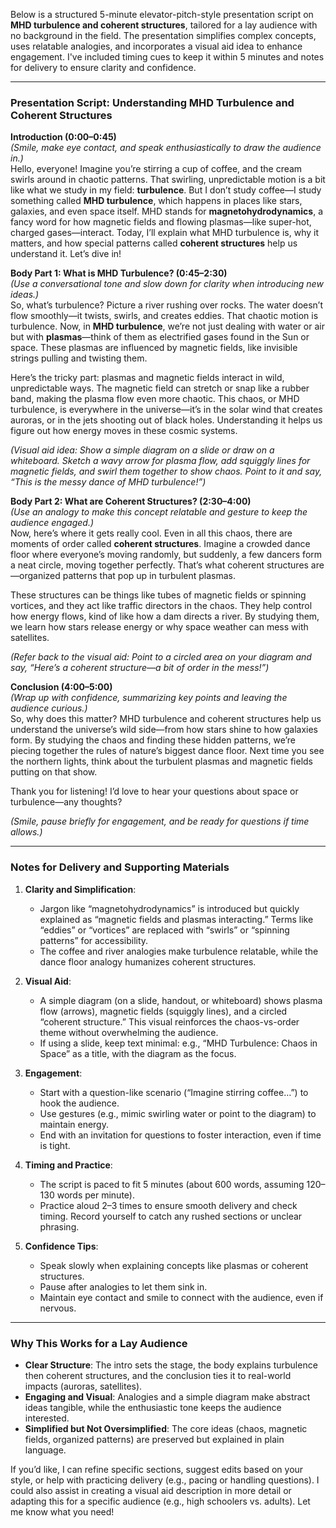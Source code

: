 Below is a structured 5-minute elevator-pitch-style presentation script on **MHD turbulence and coherent structures**, tailored for a lay audience with no background in the field. The presentation simplifies complex concepts, uses relatable analogies, and incorporates a visual aid idea to enhance engagement. I've included timing cues to keep it within 5 minutes and notes for delivery to ensure clarity and confidence.

---

### Presentation Script: Understanding MHD Turbulence and Coherent Structures

**Introduction (0:00–0:45)**  
*(Smile, make eye contact, and speak enthusiastically to draw the audience in.)*  
Hello, everyone! Imagine you’re stirring a cup of coffee, and the cream swirls around in chaotic patterns. That swirling, unpredictable motion is a bit like what we study in my field: **turbulence**. But I don’t study coffee—I study something called **MHD turbulence**, which happens in places like stars, galaxies, and even space itself. MHD stands for **magnetohydrodynamics**, a fancy word for how magnetic fields and flowing plasmas—like super-hot, charged gases—interact. Today, I’ll explain what MHD turbulence is, why it matters, and how special patterns called **coherent structures** help us understand it. Let’s dive in!

**Body Part 1: What is MHD Turbulence? (0:45–2:30)**  
*(Use a conversational tone and slow down for clarity when introducing new ideas.)*  
So, what’s turbulence? Picture a river rushing over rocks. The water doesn’t flow smoothly—it twists, swirls, and creates eddies. That chaotic motion is turbulence. Now, in **MHD turbulence**, we’re not just dealing with water or air but with **plasmas**—think of them as electrified gases found in the Sun or space. These plasmas are influenced by magnetic fields, like invisible strings pulling and twisting them.  

Here’s the tricky part: plasmas and magnetic fields interact in wild, unpredictable ways. The magnetic field can stretch or snap like a rubber band, making the plasma flow even more chaotic. This chaos, or MHD turbulence, is everywhere in the universe—it’s in the solar wind that creates auroras, or in the jets shooting out of black holes. Understanding it helps us figure out how energy moves in these cosmic systems.  

*(Visual aid idea: Show a simple diagram on a slide or draw on a whiteboard. Sketch a wavy arrow for plasma flow, add squiggly lines for magnetic fields, and swirl them together to show chaos. Point to it and say, “This is the messy dance of MHD turbulence!”)*  

**Body Part 2: What are Coherent Structures? (2:30–4:00)**  
*(Use an analogy to make this concept relatable and gesture to keep the audience engaged.)*  
Now, here’s where it gets really cool. Even in all this chaos, there are moments of order called **coherent structures**. Imagine a crowded dance floor where everyone’s moving randomly, but suddenly, a few dancers form a neat circle, moving together perfectly. That’s what coherent structures are—organized patterns that pop up in turbulent plasmas.  

These structures can be things like tubes of magnetic fields or spinning vortices, and they act like traffic directors in the chaos. They help control how energy flows, kind of like how a dam directs a river. By studying them, we learn how stars release energy or why space weather can mess with satellites.  

*(Refer back to the visual aid: Point to a circled area on your diagram and say, “Here’s a coherent structure—a bit of order in the mess!”)*  

<!-- Now, here’s something cool. Even though turbulence seems random and chaotic, we’ve discovered that it can organize itself into coherent structures.

Let me give you an analogy: Imagine you’re driving on a busy highway. Cars are going in all directions. Suddenly, traffic slows down, and you find yourself in a traffic jam. It seems random, but there’s actually structure—maybe caused by a lane change, an accident, or a merging on-ramp.

Similarly, in space turbulence, the plasma can create current sheets—thin regions where magnetic energy piles up. These act like invisible “space traffic jams” and can dramatically affect how particles move and how energy gets transferred.

These structures might even help accelerate particles to high energies—like giving them a slingshot ride through space! -->

**Conclusion (4:00–5:00)**  
*(Wrap up with confidence, summarizing key points and leaving the audience curious.)*  
So, why does this matter? MHD turbulence and coherent structures help us understand the universe’s wild side—from how stars shine to how galaxies form. By studying the chaos and finding these hidden patterns, we’re piecing together the rules of nature’s biggest dance floor. Next time you see the northern lights, think about the turbulent plasmas and magnetic fields putting on that show.  

Thank you for listening! I’d love to hear your questions about space or turbulence—any thoughts?  

*(Smile, pause briefly for engagement, and be ready for questions if time allows.)*

---

### Notes for Delivery and Supporting Materials

1. **Clarity and Simplification**:  
   - Jargon like “magnetohydrodynamics” is introduced but quickly explained as “magnetic fields and plasmas interacting.” Terms like “eddies” or “vortices” are replaced with “swirls” or “spinning patterns” for accessibility.  
   - The coffee and river analogies make turbulence relatable, while the dance floor analogy humanizes coherent structures.  

2. **Visual Aid**:  
   - A simple diagram (on a slide, handout, or whiteboard) shows plasma flow (arrows), magnetic fields (squiggly lines), and a circled “coherent structure.” This visual reinforces the chaos-vs-order theme without overwhelming the audience.  
   - If using a slide, keep text minimal: e.g., “MHD Turbulence: Chaos in Space” as a title, with the diagram as the focus.  

3. **Engagement**:  
   - Start with a question-like scenario (“Imagine stirring coffee…”) to hook the audience.  
   - Use gestures (e.g., mimic swirling water or point to the diagram) to maintain energy.  
   - End with an invitation for questions to foster interaction, even if time is tight.  

4. **Timing and Practice**:  
   - The script is paced to fit 5 minutes (about 600 words, assuming 120–130 words per minute).  
   - Practice aloud 2–3 times to ensure smooth delivery and check timing. Record yourself to catch any rushed sections or unclear phrasing.  

5. **Confidence Tips**:  
   - Speak slowly when explaining concepts like plasmas or coherent structures.  
   - Pause after analogies to let them sink in.  
   - Maintain eye contact and smile to connect with the audience, even if nervous.  

---

### Why This Works for a Lay Audience 
- **Clear Structure**: The intro sets the stage, the body explains turbulence then coherent structures, and the conclusion ties it to real-world impacts (auroras, satellites).  
- **Engaging and Visual**: Analogies and a simple diagram make abstract ideas tangible, while the enthusiastic tone keeps the audience interested.  
- **Simplified but Not Oversimplified**: The core ideas (chaos, magnetic fields, organized patterns) are preserved but explained in plain language.

If you’d like, I can refine specific sections, suggest edits based on your style, or help with practicing delivery (e.g., pacing or handling questions). I could also assist in creating a visual aid description in more detail or adapting this for a specific audience (e.g., high schoolers vs. adults). Let me know what you need!